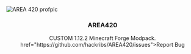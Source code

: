![AREA 420 profpic](https://github.com/hackribs/AREA420/assets/48854364/22988ee9-c090-4a34-ab2f-3fd6d00904ad)

<p align="center">
  <h3 align="center">AREA420</h3>
<p align="center">
    CUSTOM 1.12.2 Minecraft Forge Modpack.
href="https://github.com/hackribs/AREA420/issues">Report Bug</a>
